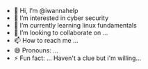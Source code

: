 - 👋 Hi, I’m @iwannahelp
- 👀 I’m interested in cyber security
- 🌱 I’m currently learning linux fundamentals
- 💞️ I’m looking to collaborate on ...
- 📫 How to reach me ...
- 😄 Pronouns: ...
- ⚡ Fun fact: ... Haven't a clue but i'm willing...

<!---
iwannahelp/iwannahelp is a ✨ special ✨ repository because its `README.md` (this file) appears on your GitHub profile.
You can click the Preview link to take a look at your changes.
--->
